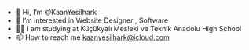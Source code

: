 - 👋 Hi, I’m @KaanYesilhark
- 👀 I’m interested in Website Designer , Software
- 👨‍💻 I am studying at Küçükyalı Mesleki ve Teknik Anadolu High School
- 📫 How to reach me kaanyesilhark@icloud.com

<!---
KaanYesilhark/KaanYesilhark is a ✨ special ✨ repository because its `README.md` (this file) appears on your GitHub profile.
You can click the Preview link to take a look at your changes.
--->
